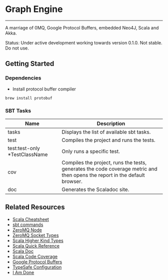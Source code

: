 # Graph Engine
- - -
A marriage of 0MQ, Google Protocol Buffers, embedded Neo4J, Scala and Akka.

Status: Under active development working towards version 0.1.0. Not stable. Do not use.

## Getting Started
### Dependencies
* Install protocol buffer compiler
```
brew install protobuf
```

### SBT Tasks
| Name  | Description                                                                                                                |
|-------|----------------------------------------------------------------------------------------------------------------------------|
| tasks | Displays the list of available sbt tasks.                                                                                  |
| test  | Compiles the project and runs the tests.                                                                                   |
| test:test-only *TestClassName  | Only runs a specific test.                                                                        |
| cov   | Compiles the project, runs the tests, generates the code coverage metric and then opens the report in the default browser. |
| doc   | Generates the Scaladoc site.                                                                                               |

## Related Resources
* [Scala Cheatsheet](http://docs.scala-lang.org/cheatsheets/index.html)
* [sbt commands](http://www.scala-sbt.org/0.13/docs/Command-Line-Reference.html)
* [ZeroMQ Node](https://github.com/JustinTulloss/zeromq.node)
* [ZeroMQ Socket Types](http://api.zeromq.org/2-1:zmq-socket)
* [Scala Higher Kind Types](https://blogs.atlassian.com/2013/09/scala-types-of-a-higher-kind/)
* [Scala Quick Reference](http://www.tutorialspoint.com/scala/index.htm)
* [Scala Doc](http://docs.scala-lang.org/style/scaladoc.html)
* [Scala Code Coverage](https://github.com/scoverage/sbt-scoverage)
* [Google Protocol Buffers](https://developers.google.com/protocol-buffers/)
* [TypeSafe Configuration](https://github.com/typesafehub/config)
* [I Am Done](https://github.com/imdone/imdone-core#metadata)

